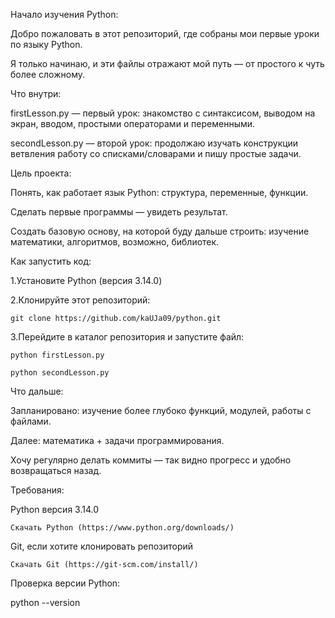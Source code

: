 Начало изучения Python:

  Добро пожаловать в этот репозиторий, где собраны мои первые уроки по языку Python.
  
  Я только начинаю, и эти файлы отражают мой путь — от простого к чуть более сложному.
  

Что внутри:

  firstLesson.py — первый урок: знакомство с синтаксисом, выводом на экран, вводом, простыми операторами и переменными.
  
  secondLesson.py — второй урок: продолжаю изучать конструкции ветвления работу со списками/словарами и пишу простые задачи.
  

Цель проекта:

  Понять, как работает язык Python: структура, переменные, функции.
  
  Сделать первые программы — увидеть результат.
  
  Создать базовую основу, на которой буду дальше строить: изучение математики, алгоритмов, возможно, библиотек.
  

Как запустить код:

  1.Установите Python (версия 3.14.0)

  2.Клонируйте этот репозиторий:
  
    git clone https://github.com/kaUJa09/python.git

  3.Перейдите в каталог репозитория и запустите файл:
  
    python firstLesson.py
    
    python secondLesson.py

Что дальше:

  Запланировано: изучение более глубоко функций, модулей, работы с файлами.
  
  Далее: математика + задачи программирования.
  
  Хочу регулярно делать коммиты — так видно прогресс и удобно возвращаться назад.
  

Требования:

  Python версия 3.14.0
  
    Скачать Python (https://www.python.org/downloads/)

  Git, если хотите клонировать репозиторий
  
    Скачать Git (https://git-scm.com/install/)

Проверка версии Python:

  python --version
